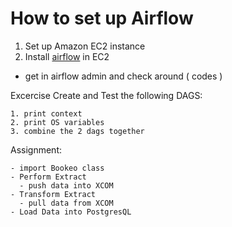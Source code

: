 # How to set up Airflow

1. Set up Amazon EC2 instance
2. Install [airflow](https://airflow.apache.org/start.html) in EC2
  - get in airflow admin and check around ( codes )
  
  Excercise Create and Test the following DAGS:
  
    1. print context
    2. print OS variables
    3. combine the 2 dags together
    
  Assignment:
  
    - import Bookeo class
    - Perform Extract
      - push data into XCOM
    - Transform Extract
      - pull data from XCOM
    - Load Data into PostgresQL
